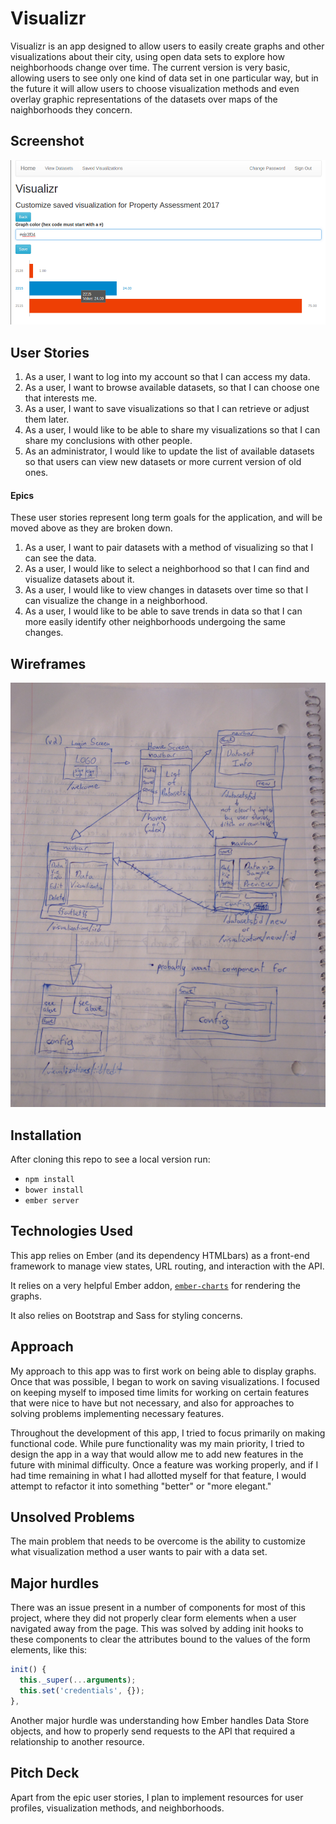 # Visualizr

Visualizr is an app designed to allow users to easily create graphs and other visualizations about their city, using open data sets to explore how neighborhoods change over time. The current version is very basic, allowing users to see only one kind of data set in one particular way, but in the future it will allow users to choose visualization methods and even overlay graphic representations of the datasets over maps of the naighborhoods they concern.

## Screenshot

![screenshot of edit](visualizr-screenshot.png)

## User Stories

1. As a user, I want to log into my account so that I can access my data.
2. As a user, I want to browse available datasets, so that I can choose one that interests me.
3. As a user, I want to save visualizations so that I can retrieve or adjust them later.
4. As a user, I would like to be able to share my visualizations so that I can share my conclusions with other people.
5. As an administrator, I would like to update the list of available datasets so that users can view new datasets or more current version of old ones.

#### Epics

These user stories represent long term goals for the application, and will be moved above as they are broken down.

1. As a user, I want to pair datasets with a method of visualizing so that I can see the data.
2. As a user, I would like to select a neighborhood so that I can find and visualize datasets about it.
3. As a user, I would like to view changes in datasets over time so that I can visualize the change in a neighborhood.
4. As a user, I would like to be able to save trends in data so that I can more easily identify other neighborhoods undergoing the same changes.

## Wireframes

![Wireframes version 1](wireframesv1.jpg)

## Installation

After cloning this repo to see a local version run:
- `npm install`
- `bower install`
- `ember server`

## Technologies Used

This app relies on Ember (and its dependency HTMLbars) as a front-end framework to manage view states, URL routing, and interaction with the API.

It relies on a very helpful Ember addon, [`ember-charts`](https://github.com/Addepar/ember-charts) for rendering the graphs.

It also relies on Bootstrap and Sass for styling concerns.

## Approach

My approach to this app was to first work on being able to display graphs. Once that was possible, I began to work on saving visualizations. I focused on keeping myself to imposed time limits for working on certain features that were nice to have but not necessary, and also for approaches to solving problems implementing necessary features.

Throughout the development of this app, I tried to focus primarily on making functional code. While pure functionality was my main priority, I tried to design the app in a way that would allow me to add new features in the future with minimal difficulty. Once a feature was working properly, and if I had time remaining in what I had allotted myself for that feature, I would attempt to refactor it into something "better" or "more elegant."

## Unsolved Problems

The main problem that needs to be overcome is the ability to customize what visualization method a user wants to pair with a data set.

## Major hurdles

There was an issue present in a number of components for most of this project, where they did not properly clear form elements when a user navigated away from the page. This was solved by adding init hooks to these components to clear the attributes bound to the values of the form elements, like this:

```js
init() {
  this._super(...arguments);
  this.set('credentials', {});
},
```

Another major hurdle was understanding how Ember handles Data Store objects, and how to properly send requests to the API that required a relationship to another resource.

## Pitch Deck

Apart from the epic user stories, I plan to implement resources for user profiles, visualization methods, and neighborhoods.
